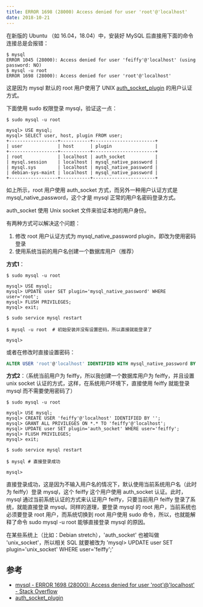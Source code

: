 ```yaml
---
title: ERROR 1698 (28000) Access denied for user 'root'@'localhost'
date: 2018-10-21
---
```


在新版的 Ubuntu （如 16.04，18.04）中，安装好 MySQL 后直接用下面的命令连接总是会报错：

``` shell
$ mysql
ERROR 1045 (28000): Access denied for user 'feiffy'@'localhost' (using password: NO)
$ mysql -u root
ERROR 1698 (28000): Access denied for user 'root'@'localhost'
```
这是因为 mysql 默认的 root 用户使用了 UNIX <a href="https://dev.mysql.com/doc/refman/5.7/en/socket-pluggable-authentication.html" target="_blank" rel="noopener noreferrer">auth_socket_plugin</a> 的用户认证方式。

下面使用 sudo 权限登录 mysql，验证这一点：

``` shell
$ sudo mysql -u root

mysql> USE mysql;
mysql> SELECT user, host, plugin FROM user;
+------------------+-----------+-----------------------+
| user             | host      | plugin                |
+------------------+-----------+-----------------------+
| root             | localhost | auth_socket           |
| mysql.session    | localhost | mysql_native_password |
| mysql.sys        | localhost | mysql_native_password |
| debian-sys-maint | localhost | mysql_native_password |
+------------------+-----------+-----------------------+
```
如上所示，root 用户使用 auth_socket 方式，而另外一种用户认证方式是 mysql_native_password，这个才是 mysql 正常的用户名密码登录方式。

auth_socket 使用 Unix socket 文件来验证本地的用户身份。

有两种方式可以解决这个问题：
1. 修改 root 用户认证方式为 mysql_native_password plugin，即改为使用密码登录
2. 使用系统当前的用户名创建一个数据库用户（推荐）



**方式1**：

``` shell
$ sudo mysql -u root

mysql> USE mysql;
mysql> UPDATE user SET plugin='mysql_native_password' WHERE user='root';
mysql> FLUSH PRIVILEGES;
mysql> exit;

$ sudo service mysql restart

$ mysql -u root  # 初始安装并没有设置密码，所以直接就能登录了

mysql>
```
或者在修改时直接设置密码：
``` sql
ALTER USER 'root'@'localhost' IDENTIFIED WITH mysql_native_password BY 'password';
```


**方式2**：（系统当前用户为 feiffy，所以我创建一个数据库用户为 feiffy，并且设置 unix socket 认证的方式，这样，在系统用户环境下，直接使用 feiffy 就能登录 mysql 而不需要使用密码了）

``` shell
$ sudo mysql -u root

mysql> USE mysql;
mysql> CREATE USER 'feiffy'@'localhost' IDENTIFIED BY '';
mysql> GRANT ALL PRIVILEGES ON *.* TO 'feiffy'@'localhost';
mysql> UPDATE user SET plugin='auth_socket' WHERE user='feiffy';
mysql> FLUSH PRIVILEGES;
mysql> exit;

$ sudo service mysql restart

$ mysql # 直接登录成功

mysql>
```
直接登录成功，这是因为不输入用户名的情况下，默认使用当前系统用户名（此时为 feiffy）登录 mysql，这个 feiffy 这个用户使用 auth_socket 认证。此时，mysql 通过当前系统认证的方式来认证用户 feiffy，只要当前用户 feiffy 登录了系统，就能直接登录 mysql。同样的道理，要登录 mysql 的 root 用户，当前系统也必须要登录 root 用户，而系统切换到 root 用户使用 sudo 命令，所以，也就能解释了命令 sudo mysql -u root 能够直接登录 mysql 的原因。

在某些系统上（比如：Debian stretch），'auth_socket' 也被叫做 'unix_socket'，所以相关 SQL 就要被改为 'mysql> UPDATE user SET plugin='unix_socket' WHERE user='feiffy';'

## 参考

- [mysql - ERROR 1698 (28000): Access denied for user 'root'@'localhost' - Stack Overflow](https://stackoverflow.com/questions/39281594/error-1698-28000-access-denied-for-user-rootlocalhost)
- [auth_socket_plugin](https://dev.mysql.com/doc/refman/5.7/en/socket-pluggable-authentication.html)